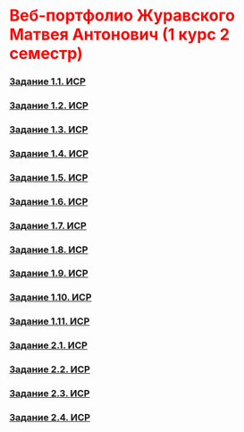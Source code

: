 <!--Автор:Журавский Матвей Антонович-->
<h1 style='color: red'>Веб-портфолио Журавского Матвея Антонович (1 курс 2 семестр)</h1>

<h3><a href=''>Задание 1.1. ИСР</a></h3>

<h3><a href=''>Задание 1.2. ИСР</a></h3>

<h3><a href=''>Задание 1.3. ИСР</a></h3>

<h3><a href=''>Задание 1.4. ИСР</a></h3>

<h3><a href=''>Задание 1.5. ИСР</a></h3>

<h3><a href=''>Задание 1.6. ИСР</a></h3>

<h3><a href=''>Задание 1.7. ИСР</a></h3>

<h3><a href=''>Задание 1.8. ИСР</a></h3>

<h3><a href=''>Задание 1.9. ИСР</a></h3>

<h3><a href=''>Задание 1.10. ИСР</a></h3>

<h3><a href=''>Задание 1.11. ИСР</a></h3>

<h3><a href=''>Задание 2.1. ИСР</a></h3>

<h3><a href=''>Задание 2.2. ИСР</a></h3>

<h3><a href=''>Задание 2.3. ИСР</a></h3>

<h3><a href=''>Задание 2.4. ИСР</a></h3>
